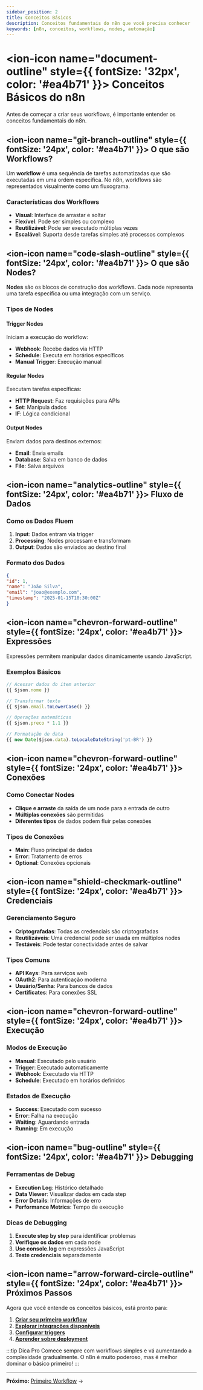```yaml
---
sidebar_position: 2
title: Conceitos Básicos
description: Conceitos fundamentais do n8n que você precisa conhecer
keywords: [n8n, conceitos, workflows, nodes, automação]
---
```


# <ion-icon name="document-outline" style={{ fontSize: '32px', color: '#ea4b71' }}></ion-icon> Conceitos Básicos do n8n

Antes de começar a criar seus workflows, é importante entender os conceitos fundamentais do n8n.

## <ion-icon name="git-branch-outline" style={{ fontSize: '24px', color: '#ea4b71' }}></ion-icon> O que são Workflows?

Um **workflow** é uma sequência de tarefas automatizadas que são executadas em uma ordem específica. No n8n, workflows são representados visualmente como um fluxograma.

###  Características dos Workflows
-  **Visual**: Interface de arrastar e soltar
-  **Flexível**: Pode ser simples ou complexo
-  **Reutilizável**: Pode ser executado múltiplas vezes
-  **Escalável**: Suporta desde tarefas simples até processos complexos

## <ion-icon name="code-slash-outline" style={{ fontSize: '24px', color: '#ea4b71' }}></ion-icon> O que são Nodes?

**Nodes** são os blocos de construção dos workflows. Cada node representa uma tarefa específica ou uma integração com um serviço.

###  Tipos de Nodes

####  Trigger Nodes
Iniciam a execução do workflow:
-  **Webhook**: Recebe dados via HTTP
-  **Schedule**: Executa em horários específicos
-  **Manual Trigger**: Execução manual

####  Regular Nodes
Executam tarefas específicas:
-  **HTTP Request**: Faz requisições para APIs
-  **Set**: Manipula dados
-  **IF**: Lógica condicional

####  Output Nodes
Enviam dados para destinos externos:
-  **Email**: Envia emails
-  **Database**: Salva em banco de dados
-  **File**: Salva arquivos

## <ion-icon name="analytics-outline" style={{ fontSize: '24px', color: '#ea4b71' }}></ion-icon> Fluxo de Dados

###  Como os Dados Fluem
1.  **Input**: Dados entram via trigger
2.  **Processing**: Nodes processam e transformam
3.  **Output**: Dados são enviados ao destino final

### Formato dos Dados
```json
{
"id": 1,
"name": "João Silva",
"email": "joao@exemplo.com",
"timestamp": "2025-01-15T10:30:00Z"
}
```

## <ion-icon name="chevron-forward-outline" style={{ fontSize: '24px', color: '#ea4b71' }}></ion-icon> Expressões

Expressões permitem manipular dados dinamicamente usando JavaScript.

###  Exemplos Básicos
```javascript
// Acessar dados do item anterior
{{ $json.nome }}

// Transformar texto
{{ $json.email.toLowerCase() }}

// Operações matemáticas
{{ $json.preco * 1.1 }}

// Formatação de data
{{ new Date($json.data).toLocaleDateString('pt-BR') }}
```

## <ion-icon name="chevron-forward-outline" style={{ fontSize: '24px', color: '#ea4b71' }}></ion-icon> Conexões

###  Como Conectar Nodes
-  **Clique e arraste** da saída de um node para a entrada de outro
-  **Múltiplas conexões** são permitidas
-  **Diferentes tipos** de dados podem fluir pelas conexões

###  Tipos de Conexões
-  **Main**: Fluxo principal de dados
-  **Error**: Tratamento de erros
-  **Optional**: Conexões opcionais

## <ion-icon name="shield-checkmark-outline" style={{ fontSize: '24px', color: '#ea4b71' }}></ion-icon> Credenciais

###  Gerenciamento Seguro
-  **Criptografadas**: Todas as credenciais são criptografadas
-  **Reutilizáveis**: Uma credencial pode ser usada em múltiplos nodes
-  **Testáveis**: Pode testar conectividade antes de salvar

###  Tipos Comuns
-  **API Keys**: Para serviços web
-  **OAuth2**: Para autenticação moderna
-  **Usuário/Senha**: Para bancos de dados
-  **Certificates**: Para conexões SSL

## <ion-icon name="chevron-forward-outline" style={{ fontSize: '24px', color: '#ea4b71' }}></ion-icon> Execução

###  Modos de Execução
-  **Manual**: Executado pelo usuário
-  **Trigger**: Executado automaticamente
-  **Webhook**: Executado via HTTP
-  **Schedule**: Executado em horários definidos

###  Estados de Execução
-  **Success**: Executado com sucesso
-  **Error**: Falha na execução
-  **Waiting**: Aguardando entrada
-  **Running**: Em execução

## <ion-icon name="bug-outline" style={{ fontSize: '24px', color: '#ea4b71' }}></ion-icon> Debugging

###  Ferramentas de Debug
-  **Execution Log**: Histórico detalhado
-  **Data Viewer**: Visualizar dados em cada step
-  **Error Details**: Informações de erro
-  **Performance Metrics**: Tempo de execução

###  Dicas de Debugging
1.  **Execute step by step** para identificar problemas
2.  **Verifique os dados** em cada node
3.  **Use console.log** em expressões JavaScript
4.  **Teste credenciais** separadamente

## <ion-icon name="arrow-forward-circle-outline" style={{ fontSize: '24px', color: '#ea4b71' }}></ion-icon> Próximos Passos

Agora que você entende os conceitos básicos, está pronto para:

1.  **[Criar seu primeiro workflow](./primeiro-workflow)**
2.  **[Explorar integrações disponíveis](../integracoes/)**
3.  **[Configurar triggers](../integracoes/trigger-nodes/time-based/manual-trigger)**
4.  **[Aprender sobre deployment](../hosting-n8n/instalacao)**

:::tip Dica Pro
Comece sempre com workflows simples e vá aumentando a complexidade gradualmente. O n8n é muito poderoso, mas é melhor dominar o básico primeiro!
:::

---

**Próximo:** [Primeiro Workflow](./primeiro-workflow) → 
